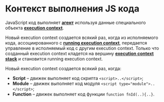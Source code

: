 # Контекст выполнения JS кода

JavaScript код выполняет [**агент**](https://tinyurl.com/2p8ptahb) используя данные специального объекта [**execution context**](https://tinyurl.com/se74cyxu).

Новый execution context создается всякий раз, когда из исполняемого кода, ассоциированного с [**running execution context**](https://tinyurl.com/4fb79dy8), передается управление в исполняемый код с другим execution context. Только что созданный execution context кладется на вершину [**execution context stack**](https://tinyurl.com/2p8hxsdn) и становится running execution context.

Новый execution context создается всякий раз, когда:

- **Script** – движек выполняет код скрипта `<script>..</script>`;
- **Module** – движек выполняет код модуля `<script type="module">..</script>`;
- **Function** – движек выполняет код функции `function fnId(..){..}`.



